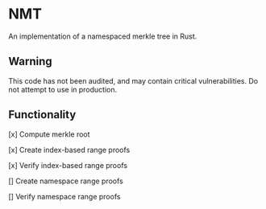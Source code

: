 # NMT

An implementation of a namespaced merkle tree in Rust.

## Warning

This code has not been audited, and may contain critical vulnerabilities. Do not attempt to use in production.

## Functionality

[x] Compute merkle root  

[x] Create index-based range proofs  

[x] Verify index-based range proofs

[] Create namespace range proofs

[] Verify namespace range proofs
